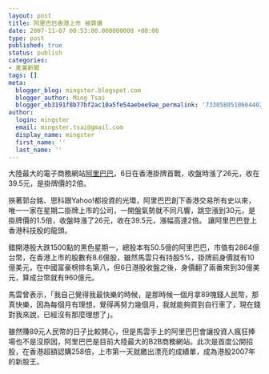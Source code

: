 ```yaml
---
layout: post
title: 阿里巴巴香港上市 被買爆
date: 2007-11-07 00:53:00.000000000 +08:00
type: post
published: true
status: publish
categories:
- 產業新聞
tags: []
meta:
  blogger_blog: mingster.blogspot.com
  blogger_author: Ming Tsai
  blogger_eb3191f8b77bf2ac10a5fe54aebee9ae_permalink: '7330580510664402202'
author:
  login: mingster
  email: mingster.tsai@gmail.com
  display_name: mingster
  first_name: ''
  last_name: ''
---
```

<p><a href="http://4.bp.blogspot.com/_i0VzdspWXjI/RzCeAihvXaI/AAAAAAAAANY/MSfn-zUKTfs/s1600/yehmin-20071106194619.jpg"><img id="BLOGGER_PHOTO_ID_5129773707680505250" alt="" src="{{ site.JB.IMAGE_PATH }}/yehmin-20071106194619.jpg" border="0" /></a>大陸最大的電子商務網站<a href="http://china.alibaba.com/" target="_blank">阿里巴巴</a>，6日在香港掛牌首戰，收盤時漲了26元，收在39.5元，是掛牌價的2倍。</p>
<p>挾著郭台銘、思科跟Yahoo!都投資的光環，阿里巴巴創下香港交易所有史以來，唯一一家在星期二掛牌上市的公司，一開盤氣勢就不同凡響，跳空漲到30元，是掛牌價的1.5倍，收盤時漲了26元，收在39.5元，漲幅高達2倍。 讓阿里巴巴登上香港科技股的龍頭。</p>
<p>錯開港股大跌1500點的黑色星期一，總股本有50.5億的阿里巴巴，市值有2864億台幣，在香港上市的股數有8.6億股，雖然馬雲只有持股5%，掛牌前身價就有10億美元，在中國富豪榜排名第八，但6日港股收盤之後，身價翻了兩番來到30億美元，算成台幣就有960億元。</p>
<p>馬雲曾表示，「我自己覺得我最快樂的時候，是那時候一個月拿89塊錢人民幣，那真快樂，因為每個月有理想，覺得再努力幾個月，我就能夠買到自行車了，現在錢對我來說，已經沒有那麼理想了」。</p>
<p>雖然賺89元人民幣的日子比較開心，但是馬雲手上的阿里巴巴會讓投資人瘋狂捧場也不是沒原因，阿里巴巴是目前<a href="http://4.bp.blogspot.com/_i0VzdspWXjI/RzCeAihvXaI/AAAAAAAAANY/MSfn-zUKTfs/s1600/yehmin-20071106194619.jpg"></a>大陸最大的B2B商務網站。此次是首度公開招股，在香港超額認購258倍，上市第一天就繳出漂亮的成績單，成為港股2007年的新股王。</p>
